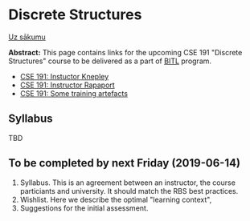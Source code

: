 # Discrete Structures

[Uz sākumu](http://85.254.250.28/learning/LU/)

**Abstract:** This page contains links for the upcoming 
CSE 191 "Discrete Structures" course to be delivered 
as a part of [BITL](http://www.bitl.lv) program.

* [CSE 191: Instuctor Knepley](https://cse.buffalo.edu/~knepley/classes/cse191/index.html)
* [CSE 191: Instructor Rapaport](https://cse.buffalo.edu/~rapaport/191/)
* [CSE 191: Some training artefacts](https://www.studocu.com/en/course/university-at-buffalo/intro-discrete-structures/375307)

## Syllabus

TBD


## To be completed by next Friday (2019-06-14)

1. Syllabus. This is an agreement between an instructor, the course
particiants and university. It should match the RBS best practices. 
2. Wishlist. Here we describe the optimal "learning context", 
3. Suggestions for the initial assessment.




